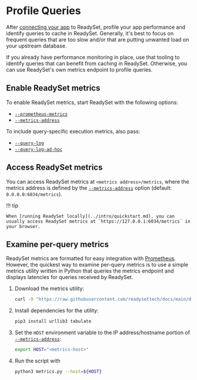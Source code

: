 # Profile Queries

After [connecting your app](../connect/index.md) to ReadySet, profile your app performance and identify queries to cache in ReadySet. Generally, it's best to focus on frequent queries that are too slow and/or that are putting unwanted load on your upstream database.  

If you already have performance monitoring in place, use that tooling to identify queries that can benefit from caching in ReadySet. Otherwise, you can use ReadySet's own metrics endpoint to profile queries.

## Enable ReadySet metrics

To enable ReadySet metrics, start ReadySet with the following options:

- [`--prometheus-metrics`](../../reference/cli/readyset.md#-prometheus-metrics)
- [`--metrics-address`](../../reference/cli/readyset.md#-metrics-address)

To include query-specific execution metrics, also pass:

- [`--query-log`](../../reference/cli/readyset.md#-query-log)
- [`--query-log-ad-hoc`](../../reference/cli/readyset.md#-query-log-ad-hoc)

## Access ReadySet metrics

You can access ReadySet metrics at `<metrics address>/metrics`, where the metrics address is defined by the [`--metrics-address`](../../reference/cli/readyset.md#-metrics-address) option (default: `0.0.0.0:6034/metrics`).

!!! tip

    When [running ReadySet locally](../intro/quickstart.md), you can usually access ReadySet metrics at `https://127.0.0.1:6034/metrics` in your browser.

## Examine per-query metrics

ReadySet metrics are formatted for easy integration with [Prometheus](https://prometheus.io/). However, the quickest way to examine per-query metrics is to use a simple metrics utility written in Python that queries the metrics endpoint and displays latencies for queries received by ReadySet.

1. Download the metrics utility:

    ``` sh
    curl -O "https://raw.githubusercontent.com/readysettech/docs/main/docs/assets/metrics.py"
    ```

1. Install dependencies for the utility:

    ``` sh
    pip3 install urllib3 tabulate
    ```

1. Set the `HOST` environment variable to the IP address/hostname portion of [`--metrics-address`](../../reference/cli/readyset.md#-metrics-address):

    ``` sh
    export HOST="<metrics-host>"
    ```

1. Run the script with

    ``` sh
    python3 metrics.py --host=${HOST}
    ```

